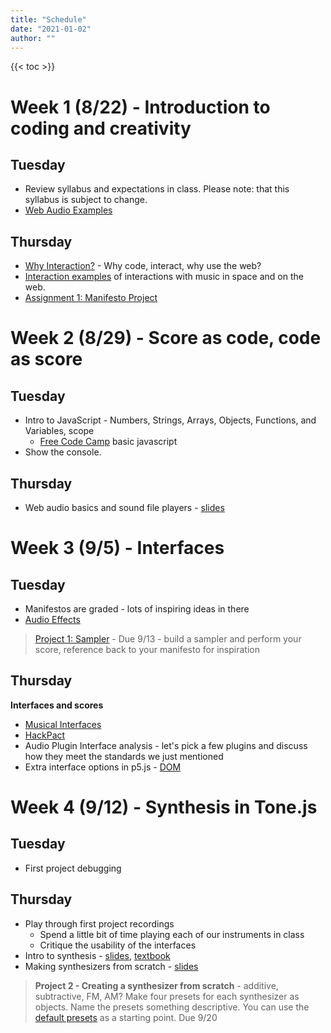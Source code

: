 ```yaml
---
title: "Schedule"
date: "2021-01-02"
author: ""
---
```


{{< toc >}}

# Week 1 (8/22) - Introduction to coding and creativity

## Tuesday

- Review syllabus and expectations in class. Please note: that this syllabus is subject to change.
- [Web Audio Examples](../lectures/week-1/examples/)

## Thursday

- [Why Interaction?](../lectures/week-1/why-interaction/) - Why code, interact, why use the web?
- [Interaction examples](../lectures/week-1/more-examples/) of interactions with music in space and on the web.
- [Assignment 1: Manifesto Project](../projects/assignment-1-manifesto/)

# Week 2 (8/29) - Score as code, code as score

## Tuesday

- Intro to JavaScript - Numbers, Strings, Arrays, Objects, Functions, and Variables, scope
  - [Free Code Camp](https://www.freecodecamp.org/learn/javascript-algorithms-and-data-structures/#basic-javascript) basic javascript
- Show the console.

## Thursday

- Web audio basics and sound file players - [slides](../lectures/week-2/web-audio-basics/)

# Week 3 (9/5) - Interfaces

## Tuesday

- Manifestos are graded - lots of inspiring ideas in there
- [Audio Effects](../lectures/week-3/audio-effects/)

> [Project 1: Sampler](../projects/project-1-sampler/) - Due 9/13 - build a sampler and perform your score, reference back to your manifesto for inspiration

## Thursday

**Interfaces and scores**

- [Musical Interfaces](../lectures/week-3/musical-interfaces/)
- [HackPact](https://stc.github.io/HackPact/)
- Audio Plugin Interface analysis - let's pick a few plugins and discuss how they meet the standards we just mentioned
- Extra interface options in p5.js - [DOM](https://p5js.org/reference/#group-DOM)

# Week 4 (9/12) - Synthesis in Tone.js

## Tuesday

- First project debugging

## Thursday

- Play through first project recordings
  - Spend a little bit of time playing each of our instruments in class
  - Critique the usability of the interfaces
- Intro to synthesis - [slides](../lectures/week-4/synths-intro/), [textbook](https://pdm.lsupathways.org/3_audio/2_synthsandmusic/1_lesson_1/)
- Making synthesizers from scratch - [slides](../lectures/week-4/synths-from-scratch/)

<!-- TODO: define this project, should it be due next Tuesday? -->

> **Project 2 - Creating a synthesizer from scratch** - additive, subtractive, FM, AM? Make four presets for each synthesizer as objects. Name the presets something descriptive. You can use the [default presets](https://tonejs.github.io/Presets/) as a starting point. Due 9/20

<!--
# Week 5 (9/19) - Process and generative music

Synth from scratch DUE

- [Process Music](https://tambien.github.io/InteractiveMusic/module/process_music) - music created from a series of instructions
- [Randomization and patterns](https://tambien.github.io/InteractiveMusic/module/randomization)
- Scheduling signals and LFOs - [slides](https://lsu-pdm-2021.netlify.com/week_2_th/_site/#/)
- Instruments and Sequencers - [slides](https://lsu-pdm-2021.netlify.com/week_3_t/_site/#/), [textbook](https://pdm.lsupathways.org/3_audio/2_synthsandmusic/2_lesson_2/)
- Sound Effects and Sequencers - [slides](https://lsu-pdm-2021.netlify.com/week_3_th/_site/#/)
- **create score** - Create a hand-drawn or computer-generated graphical score. This doesn't need to be artistic, just something that will inspire a piece of music for a project later in the semester.
- **Project 3 - [Realize](https://tambien.github.io/InteractiveMusic/assignment/midterm_1) your score as code** - take part of [PDM scoring an image](https://pdm.lsupathways.org/3_audio/2_synthsandmusic/4_lesson_4/)

# Week 6 (9/26) - More musical complexity

- Rhythm / Scales / Tuning / - [slides](https://lsu-pdm-2021.netlify.com/week_4_t/_static/#/)
- More patterns with [total-serialism](https://github.com/tmhglnd/total-serialism)
- Sound an animation - we'll go through the tricks of adding sound to looping structures. See [HackPact](https://github.com/stc/HackPact) for examples.
- **Assignment 4 - Midterm** - Score a p5.js sketch using everything you've learned so far. Cool p5.js sketches can be found at [Open Processing](https://openprocessing.org/discover/#/trending). Also, see the Generative Design book for great sketches. Also, see the [nature of code](https://github.com/nature-of-code/noc-examples-p5.js).
- Other ideas: [Generative Landscape 1](https://editor.p5js.org/EdCavett/full/-fcf1cLwf), [Generative Landscape 2](https://editor.p5js.org/ndeji69/sketches/rqMKO4jr1)

# Week 7 (10/3) - Sonification

Assignment 3 DUE

- Dealing with real-time data sources
- Sonification - **Assignment 5** - sonify any real-time data from the web. Ex: [ISS Location](https://github.com/CodeAsCreativeMedium/exercises/tree/main/17_sound/09_data_sonification). See Measuring Device from CaCM pg 110 for more sensor-based inspiration. You could also sonify time-related data. See [ClockWork](https://clockwork.scholarslab.org/) for examples on that. This project is also inspired by the following:
- Clock project from code as creative medium (pg 30).
- Data Self-Portrait (pg 62) - instead of sonifying a source of data you find, make your data source that represents some aspect of your life.

# Week 8 (10/10) - Mobile/networked Music

Assignment 4 DUE

- Mobile Music - Project 6
- [immaterial.cloud: Using peer-to-peer technologies for music](https://webaudioconf.com/posts/2021_13/)
- show some of my other projects too
- [The Hub](https://github.com/jtallison/NetArt-Repo)
- Or just simpler version with socket.io
- TODO: more resources

# Week 9 (10/17) - More Mobile Music

Assignment 5 DUE

- TODO: Readings and assignments for mobile music - look at some of my papers to see who i cited

# Week 10 (10/24) - More weird synthesis

- [Audio analysis](https://tambien.github.io/InteractiveMusic/module/analysis)
	- [meyda](https://github.com/meyda/meyda)
- [Granular-js](https://github.com/philippfromme/granular-js)
- [Paulstretch.js](https://github.com/sebpiq/paulstretch.js)
- [Magenta.js](https://magenta.tensorflow.org/get-started)
  - [Demos](https://magenta.tensorflow.org/demos/web/)
  - [Interactive generative models for music](https://www.youtube.com/watch?v=f0XO4A_-EeY)

# Week 11 (10/31) - Live Coding

- Ethos of Live Coding
  - [Show us your screens](https://vimeo.com/20241649)
  - [Toplap Manifesto](https://toplap.org/wiki/ManifestoDraft)
  - [Algorave](https://algorave.com/) - coding to dance to
    - [Algorave Generation | Resident Advisor](https://www.youtube.com/watch?v=S2EZqikCIfY)
  - [Awesome Live Coding](https://github.com/toplap/awesome-livecoding)
- Tools
  - [Gibber](https://gibber.cc/alpha/playground/)
    - See Gabber for collaborations
    - [Rethinking networked collaboration in the live coding environment Gibber](https://nime.pubpub.org/pub/4b8l5iqc/release/1)
  - [Sema](https://sema.codes/)
  - [Glicol](https://glicol.org/) - also allows collaboration
  - [Strudel](https://github.com/tidalcycles/strudel) - port of tidal cycles

> READ: [Algorave - Mixmag](https://mixmag.net/feature/algorave/8)

# Week 12 (11/7) - Live Coding

Live coding performances - in a group of two or more perform a 5 minute piece with the live coding environment you liked the best.

# Week 13 (11/14) - FINAL PROJECT

Start on your final project, something you propose related to what we've learned this semester.

# Week 14 (11/21)

## Thursday

Thanksgiving - No classes

# Week 15 (11/28)

# Week 16 (12/5)

## Thursday

Start of final exams -->

